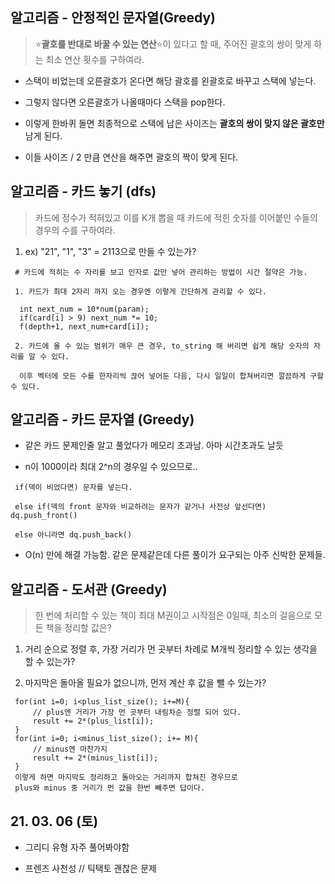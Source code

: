 ## 알고리즘 - 안정적인 문자열(Greedy)

 > :star:**괄호를 반대로 바꿀 수 있는 연산**:star:이 있다고 할 때, 주어진 괄호의 쌍이 맞게 하는 최소 연산 횟수를 구하여라.

 - 스택이 비었는데 오른괄호가 온다면 해당 괄호를 왼괄호로 바꾸고 스택에 넣는다.

 - 그렇지 않다면 오른괄호가 나올때마다 스택을 pop한다.

 - 이렇게 한바퀴 돌면 최종적으로 스택에 남은 사이즈는 **괄호의 쌍이 맞지 않은 괄호만** 남게 된다.

 - 이들 사이즈 / 2 만큼 연산을 해주면 괄호의 짝이 맞게 된다.

## 알고리즘 - 카드 놓기 (dfs)

 > 카드에 정수가 적혀있고 이를 K개 뽑을 때 카드에 적힌 숫자를 이어붙인 수들의 경우의 수를 구하여라.

 1. ex) "21", "1", "3" = 2113으로 만들 수 있는가?

```
 # 카드에 적히는 수 자리를 보고 인자로 값만 넣어 관리하는 방법이 시간 절약은 가능.

 1. 카드가 최대 2자리 까지 오는 경우엔 이렇게 간단하게 관리할 수 있다.

  int next_num = 10*num(param);
  if(card[i] > 9) next_num *= 10;
  f(depth+1, next_num+card[i]);

 2. 카드에 올 수 있는 범위가 매우 큰 경우, to_string 해 버리면 쉽게 해당 숫자의 자리를 알 수 있다.

  이후 벡터에 모든 수를 한자리씩 끊어 넣어둔 다음, 다시 일일이 합쳐버리면 깔끔하게 구할 수 있다.
```

## 알고리즘 - 카드 문자열 (Greedy)

 - 같은 카드 문제인줄 알고 풀었다가 메모리 초과남. 아마 시간초과도 날듯

 - n이 1000이라 최대 2^n의 경우일 수 있으므로..

```
 if(덱이 비었다면) 문자를 넣는다.

 else if(덱의 front 문자와 비교하려는 문자가 같거나 사전상 앞선다면) dq.push_front()

 else 아니라면 dq.push_back()
```

 - O(n) 만에 해결 가능함. 같은 문제같은데 다른 풀이가 요구되는 아주 신박한 문제들.

## 알고리즘 - 도서관 (Greedy)

 > 한 번에 처리할 수 있는 책이 최대 M권이고 시작점은 0일때, 최소의 걸음으로 모든 책을 정리할 값은?

 1. 거리 순으로 정렬 후, 가장 거리가 먼 곳부터 차례로 M개씩 정리할 수 있는 생각을 할 수 있는가?

 2. 마지막은 돌아올 필요가 없으니까, 먼저 계산 후 값을 뺄 수 있는가?

```
 for(int i=0; i<plus_list_size(); i+=M){
     // plus엔 거리가 가장 먼 곳부터 내림차순 정렬 되어 있다.
     result += 2*(plus_list[i]);
 }
 for(int i=0; i<minus_list_size(); i+= M){
     // minus엔 마찬가지
     result += 2*(minus_list[i]);
 }
 이렇게 하면 마지막도 정리하고 돌아오는 거리까지 합쳐진 경우므로
 plus와 minus 중 거리가 먼 값을 한번 빼주면 답이다.
```

## 21. 03. 06 (토)

 - 그리디 유형 자주 풀어봐야함

 - 프렌즈 사천성 // 틱택토 괜찮은 문제

 